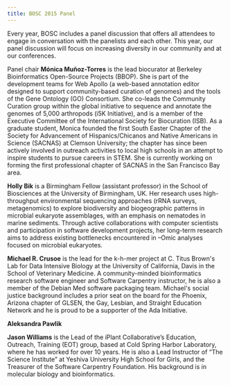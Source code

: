 ```yaml
---
title: BOSC 2015 Panel
---
```


Every year, BOSC includes a panel discussion that offers all attendees
to engage in conversation with the panelists and each other. This year,
our panel discussion will focus on increasing diversity in our community
and at our conferences.

Panel chair **Mónica Muñoz-Torres** is the lead biocurator at Berkeley
Bioinformatics Open-Source Projects (BBOP). She is part of the
development teams for Web Apollo (a web-based annotation editor designed
to support community-based curation of genomes) and the tools of the
Gene Ontology (GO) Consortium. She co-leads the Community Curation group
within the global initiative to sequence and annotate the genomes of
5,000 arthropods (i5K Initiative), and is a member of the Executive
Committee of the International Society for Biocuration (ISB). As a
graduate student, Monica founded the first South Easter Chapter of the
Society for Advancement of Hispanics/Chicanos and Native Americans in
Science (SACNAS) at Clemson University; the chapter has since been
actively involved in outreach activities to local high schools in an
attempt to inspire students to pursue careers in STEM. She is currently
working on forming the first professional chapter of SACNAS in the San
Francisco Bay area.

**Holly Bik** is a Birmingham Fellow (assistant professor) in the School
of Biosciences at the University of Birmingham, UK. Her research uses
high-throughput environmental sequencing approaches (rRNA surveys,
metagenomics) to explore biodiversity and biogeographic patterns in
microbial eukaryote assemblages, with an emphasis on nematodes in marine
sediments. Through active collaborations with computer scientists and
participation in software development projects, her long-term research
aims to address existing bottlenecks encountered in –Omic analyses
focused on microbial eukaryotes.

**Michael R. Crusoe** is the lead for the k-h-mer project at C. Titus
Brown's Lab for Data Intensive Biology at the University of California,
Davis in the School of Veterinary Medicine. A community-minded
bioinformatics research software engineer and Software Carpentry
instructor, he is also a member of the Debian Med software packaging
team. Michael's social justice background includes a prior seat on the
board for the Phoenix, Arizona chapter of GLSEN, the Gay, Lesbian, and
Straight Education Network and he is proud to be a supporter of the Ada
Initiative.

**Aleksandra Pawlik**

**Jason Williams** is the Lead of the iPlant Collaborative’s Education,
Outreach, Training (EOT) group, based at Cold Spring Harbor Laboratory,
where he has worked for over 10 years. He is also a Lead Instructor of
“The Science Institute” at Yeshiva University High School for Girls, and
the Treasurer of the Software Carpentry Foundation. His background is in
molecular biology and bioinformatics.
